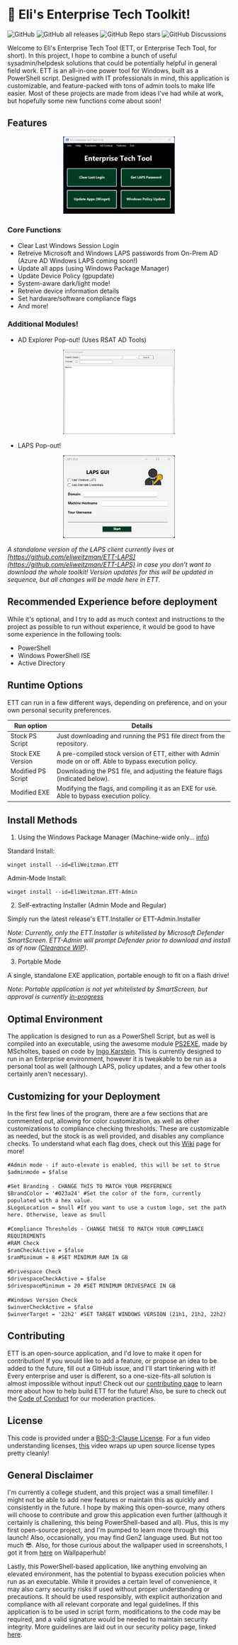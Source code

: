 # 🚀 Eli's Enterprise Tech Toolkit!

![GitHub](https://img.shields.io/github/license/eliweitzman/enterprisetechtool) ![GitHub all releases](https://img.shields.io/github/downloads/eliweitzman/enterprisetechtool/total) ![GitHub Repo stars](https://img.shields.io/github/stars/eliweitzman/enterprisetechtool) ![GitHub Discussions](https://img.shields.io/github/discussions/eliweitzman/enterprisetechtool)

Welcome to Eli's Enterprise Tech Tool (ETT, or Enterprise Tech Tool, for short). In this project, I hope to combine a bunch of useful sysadmin/helpdesk solutions that could be potentially helpful in general field work. ETT is an all-in-one power tool for Windows, built as a PowerShell script. Designed with IT professionals in mind, this application is customizable, and feature-packed with tons of admin tools to make life easier. Most of these projects are made from ideas I've had while at work, but hopefully some new functions come about soon!

## Features

<p align="center">
  <img src="https://github.com/eliweitzman/EnterpriseTechTool/blob/main/ImageAssets/UI%20Screenshot.png" alt="A screenshot of the application window." width=50% height=50%/>
</p>

### Core Functions

- Clear Last Windows Session Login
- Retreive Microsoft and Windows LAPS passwords from On-Prem AD (Azure AD Windows LAPS coming soon!)
- Update all apps (using Windows Package Manager)
- Update Device Policy (gpupdate)
- System-aware dark/light mode!
- Retreive device information details
- Set hardware/software compliance flags
- And more!

### Additional Modules!

- AD Explorer Pop-out! (Uses RSAT AD Tools)

<p align="center">
  <img src="https://github.com/eliweitzman/EnterpriseTechTool/blob/main/ImageAssets/ADExplorerSC.png" alt="A screenshot of an Active Directory Explorer popout function." width=50% height=50%/>
</p>

- LAPS Pop-out!

<p align="center">
  <img src="https://github.com/eliweitzman/EnterpriseTechTool/blob/main/ImageAssets/LAPSLightmodeSC.png" alt="A screenshot of a LAPS UI popout function to get LAPS passcodes." width=50% height=50%/>
</p>

_A standalone version of the LAPS client currently lives at [https://github.com/eliweitzman/ETT-LAPS](https://github.com/eliweitzman/ETT-LAPS) in case you don't want to download the whole toolkit! Version updates for this will be updated in sequence, but all changes will be made here in ETT._

## Recommended Experience before deployment

While it's optional, and I try to add as much context and instructions to the project as possible to run without experience, it would be good to have some experience in the following tools:

- PowerShell
- Windows PowerShell ISE
- Active Directory

## Runtime Options

ETT can run in a few different ways, depending on preference, and on your own personal security preferences.

| Run option | Details          |
| ------- | ------------------ |
| Stock PS Script | Just downloading and running the PS1 file direct from the repository. |
| Stock EXE Version | A pre-compiled stock version of ETT, either with Admin mode on or off. Able to bypass execution policy. |
| Modified PS Script | Downloading the PS1 file, and adjusting the feature flags (indicated below). |
| Modified EXE | Modifying the flags, and compiling it as an EXE for use. Able to bypass execution policy.|

## Install Methods

1. Using the Windows Package Manager (Machine-wide only... [info](https://github.com/eliweitzman/EnterpriseTechTool/edit/main/README.md#runtime-options))

Standard Install:
```
winget install --id=EliWeitzman.ETT
```

Admin-Mode Install:
```
winget install --id=EliWeitzman.ETT-Admin
```

2. Self-extracting Installer (Admin Mode and Regular)

Simply run the latest release's ETT.Installer or ETT-Admin.Installer

_Note: Currently, only the ETT.Installer is whitelisted by Microsoft Defender SmartScreen. ETT-Admin will prompt Defender prior to download and install as of now ([Clearance WIP](https://github.com/eliweitzman/EnterpriseTechTool/issues/35))._

3. Portable Mode

A single, standalone EXE application, portable enough to fit on a flash drive! 

_Note: Portable application is not yet whitelisted by SmartScreen, but approval is currently [in-progress](https://github.com/eliweitzman/EnterpriseTechTool/issues/35)_


## Optimal Environment

The application is designed to run as a PowerShell Script, but as well is compiled into an executable, using the awesome module [PS2EXE](https://github.com/MScholtes/PS2EXE), made by MScholtes, based on code by [Ingo Karstein](https://github.com/ikarstein/ps2exe). This is currently designed to run in an Enterprise environment, however it is tweakable to be run as a personal tool as well (although LAPS, policy updates, and a few other tools certainly aren't necessary).

## Customizing for your Deployment

In the first few lines of the program, there are a few sections that are commented out, allowing for color customization, as well as other customizations to compliance checking thresholds. These are customizable as needed, but the stock is as well provided, and disables any compliance checks. To understand what each flag does, check out this [Wiki](https://github.com/eliweitzman/EnterpriseTechTool/wiki/Customization-Overview) page for more!

```
#Admin mode - if auto-elevate is enabled, this will be set to $true
$adminmode = $false

#Set Branding - CHANGE THIS TO MATCH YOUR PREFERENCE
$BrandColor = '#023a24' #Set the color of the form, currently populated with a hex value.
$LogoLocation = $null #If you want to use a custom logo, set the path here. Otherwise, leave as $null

#Compliance Thresholds - CHANGE THESE TO MATCH YOUR COMPLIANCE REQUIREMENTS
#RAM Check
$ramCheckActive = $false
$ramMinimum = 8 #SET MINIMUM RAM IN GB

#Drivespace Check
$drivespaceCheckActive = $false
$drivespaceMinimum = 20 #SET MINIMUM DRIVESPACE IN GB

#Windows Version Check
$winverCheckActive = $false
$winverTarget = '22h2' #SET TARGET WINDOWS VERSION (21h1, 21h2, 22h2)
```

## Contributing

ETT is an open-source application, and I'd love to make it open for contribution! If you would like to add a feature, or propose an idea to be added to the future, fill out a GitHub issue, and I'll start tinkering with it! Every enterprise and user is different, so a one-size-fits-all solution is almost impossible without input! Check out our [contributing page](https://github.com/eliweitzman/EnterpriseTechTool/blob/main/.github/CONTRIBUTING.md) to learn more about how to help build ETT for the future! Also, be sure to check out the [Code of Conduct](https://github.com/eliweitzman/EnterpriseTechTool/blob/main/.github/CODE_OF_CONDUCT.md) for our moderation practices.

## License

This code is provided under a [BSD-3-Clause License]( https://opensource.org/license/BSD-3-clause/ ). For a fun video understanding licenses, [this]( https://www.youtube.com/watch?v=Lj7i-azQaKk ) video wraps up upen source license types pretty cleanly!

## General Disclaimer
I'm currently a college student, and this project was a small timefiller. I might not be able to add new features or maintain this as quickly and consistently in the future. I hope by making this open-source, many others will choose to contribute and grow this application even further (although it certainly is challening, this being PowerShell-based and all). Plus, this is my first open-source project, and I'm pumped to learn more through this launch! Also, occasionally, you may find GenZ language used. But not too much 😎. Also, for those curious about the wallpaper used in screenshots, I got it from [here](https://www.wallpaperhub.app/wallpapers/7437) on Wallpaperhub!

Lastly, this PowerShell-based application, like anything envolving an elevated environment, has the potential to bypass execution policies when run as an executable. While it provides a certain level of convenience, it may also carry security risks if used without proper understanding or precautions. It should be used responsibly, with explicit authorization and compliance with all relevant corporate and legal guidelines. If this application is to be used in script form, modifications to the code may be required, and a valid signature would be needed to maintain security integrity. More guidelines are laid out in our security policy page, linked [here](https://github.com/eliweitzman/EnterpriseTechTool/blob/main/.github/SECURITY.md). 
